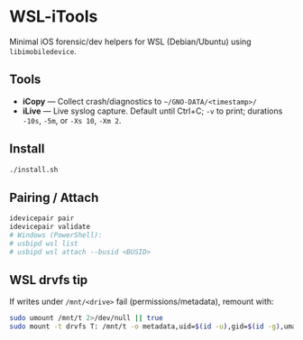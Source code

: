 # WSL-iTools

Minimal iOS forensic/dev helpers for WSL (Debian/Ubuntu) using `libimobiledevice`.

## Tools
- **iCopy** — Collect crash/diagnostics to `~/GNO-DATA/<timestamp>/`
- **iLive** — Live syslog capture. Default until Ctrl+C; `-v` to print; durations `-10s`, `-5m`, or `-Xs 10`, `-Xm 2`.

## Install
```bash
./install.sh
```

## Pairing / Attach
```bash
idevicepair pair
idevicepair validate
# Windows (PowerShell):
# usbipd wsl list
# usbipd wsl attach --busid <BUSID>
```

## WSL drvfs tip
If writes under `/mnt/<drive>` fail (permissions/metadata), remount with:
```bash
sudo umount /mnt/t 2>/dev/null || true
sudo mount -t drvfs T: /mnt/t -o metadata,uid=$(id -u),gid=$(id -g),umask=022,fmask=0111
```
